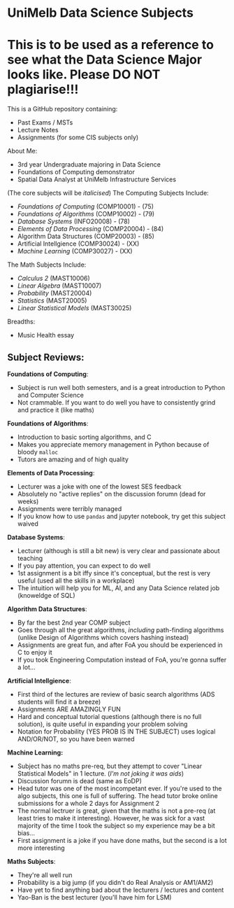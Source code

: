 UniMelb Data Science Subjects
============
# This is to be used as a reference to see what the Data Science Major looks like. Please DO NOT plagiarise!!!
This is a GitHub repository containing:
- Past Exams / MSTs
- Lecture Notes
- Assignments (for some CIS subjects only)

About Me:
- 3rd year Undergraduate majoring in Data Science
- Foundations of Computing demonstrator
- Spatial Data Analyst at UniMelb Infrastructure Services

(The core subjects will be _italicised_)
The Computing Subjects Include:
- _Foundations of Computing_ (COMP10001) - (75)
- _Foundations of Algorithms_ (COMP10002) - (79)
- _Database Systems_ (INFO20008) - (78)
- _Elements of Data Processing_ (COMP20004) - (84)
- Algorithm Data Structures (COMP20003) - (85)
- Artificial Intellgience (COMP30024) - (XX)
- _Machine Learning_ (COMP30027) - (XX)

The Math Subjects Include:
- _Calculus 2_ (MAST10006)
- _Linear Algebra_ (MAST10007)
- _Probability_ (MAST20004)
- _Statistics_ (MAST20005)
- _Linear Statistical Models_ (MAST30025)

Breadths:
- Music Health essay

## Subject Reviews:
**Foundations of Computing**:  
- Subject is run well both semesters, and is a great introduction to Python and Computer Science
- Not crammable. If you want to do well you have to consistently grind and practice it (like maths)

**Foundations of Algorithms**:  
- Introduction to basic sorting algorithms, and C
- Makes you appreciate memory management in Python because of bloody `malloc`
- Tutors are amazing and of high quality

**Elements of Data Processing**:  
- Lecturer was a joke with one of the lowest SES feedback
- Absolutely no "active replies" on the discussion forumn (dead for weeks)
- Assignments were terribly managed
- If you know how to use `pandas` and jupyter notebook, try get this subject waived

**Database Systems**:
- Lecturer (although is still a bit new) is very clear and passionate about teaching
- If you pay attention, you can expect to do well
- 1st assignment is a bit iffy since it's conceptual, but the rest is very useful (used all the skills in a workplace)
- The intuition will help you for ML, AI, and any Data Science related job (knoweldge of SQL)

**Algorithm Data Structures**:
- By far the best 2nd year COMP subject
- Goes through all the great algorithms, _including_ path-finding algorithms (unlike Design of Algorithms which covers hashing instead)
- Assignments are great fun, and after FoA you should be experienced in C to enjoy it
- If you took Engineering Computation instead of FoA, you're gonna suffer a lot...

**Artificial Intellgience**:
- First third of the lectures are review of basic search algorithms (ADS students will find it a breeze)
- Assignments ARE AMAZINGLY FUN
- Hard and conceptual tutorial questions (although there is no full solution), is quite useful in expanding your problem solving
- Notation for Probability (YES PROB IS IN THE SUBJECT) uses logical AND/OR/NOT, so you have been warned

**Machine Learning:**
- Subject has no maths pre-req, but they attempt to cover "Linear Statistical Models" in 1 lecture. (_I'm not joking it was aids_)
- Discussion forumn is dead (same as EoDP)
- Head tutor was one of the most incompetant ever. If you're used to the algo subjects, this one is full of suffering. The head tutor broke online submissions for a whole 2 days for Assignment 2
- The normal lectruer is great, given that the maths is not a pre-req (at least tries to make it interesting). However, he was sick for a vast majority of the time I took the subject so my experience may be a bit bias...
- First assignment is a joke if you have done maths, but the second is a lot more interesting

**Maths Subjects**:
- They're all well run
- Probability is a big jump (if you didn't do Real Analysis or AM1/AM2)
- Have yet to find anything bad about the lecturers / lectures and content
- Yao-Ban is the best lecturer (you'll have him for LSM)
